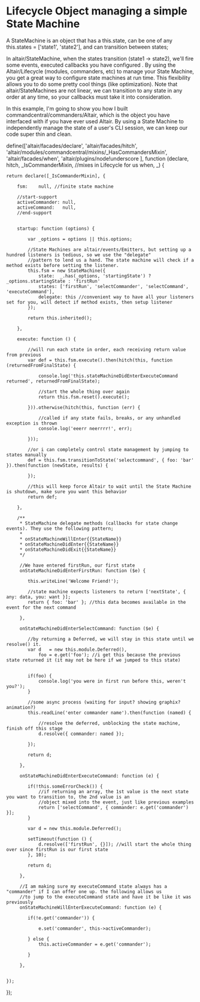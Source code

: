 # Lifecycle Object managing a simple State Machine
A StateMachine is an object that has a this.state, can be one of any this.states = ['state1', 'state2'],
and can transition between states;

In altair/StateMachine, when the states transition (state1 -> state2), we'll fire some events, executed callbacks you have configured . By
using the Altair/Lifecycle (modules, commanders, etc) to manage your State Machine, you get a great way to configure state
machines at run time. This flexibility allows you to do some pretty cool things (like optimization). Note that altair/StateMachines
are not linear, we can transition to any state in any order at any time, so your callbacks must take it into consideration.

In this example, I'm going to show you how I built commandcentral/commanders/Altair, which is the object you have interfaced
with if you have ever used Altair. By using a State Machine to independently manage the state of a user's CLI session,
we can keep our code super thin and clean.


define(['altair/facades/declare',
        'altair/facades/hitch',
        'altair/modules/commandcentral/mixins/_HasCommandersMixin',
        'altair/facades/when',
        'altair/plugins/node!underscore
], function (declare,
             hitch,
             _IsCommanderMixin, //mixes in Lifecycle for us
             when,
             _) {


    return declare([_IsCommanderMixin], {

        fsm:    null, //finite state machine

        //start-support
        activeCommander: null,
        activeCommand:   null,
        //end-support


        startup: function (options) {

            var _options = options || this.options;

            //State Machines are altair/events/Emitters, but setting up a hundred listeners is tedious, so we use the "delegate"
            //pattern to lend us a hand. The state machine will check if a method exists before setting the listener.
            this.fsm = new StateMachine({
                state:  _.has(_options, 'startingState') ? _options.startingState : 'firstRun'
                states: ['firstRun', 'selectCommander', 'selectCommand', 'executeCommand'],
                delegate: this //convenient way to have all your listeners set for you, will detect if method exists, then setup listener
            });

            return this.inherited();

        },

        execute: function () {

            //will run each state in order, each receiving return value from previous
            var def = this.fsm.execute().then(hitch(this, function (returnedFromFinalState) {

                console.log('this.stateMachineDidEnterExecuteCommand returned', returnedFromFinalState);

                //start the whole thing over again
                return this.fsm.reset().execute();

            })).otherwise(hitch(this, function (err) {

                //called if any state fails, breaks, or any unhandled exception is thrown
                console.log('eeerr neerrrr!', err);

            }));

            //or i can completely control state management by jumping to states manually
            def = this.fsm.transitionToState('selectcommand', { foo: 'bar' }).then(function (newState, results) {

            });

            //this will keep force Altair to wait until the State Machine is shutdown, make sure you want this behavior
            return def;

        },

        /**
         * StateMachine delegate methods (callbacks for state change events). They use the following pattern;
         *
         * onStateMachineWillEnter{{StateName}}
         * onStateMachineDidEnter{{StateName}}
         * onStateMachineDidExit{{StateName}}
         */

         //We have entered firstRun, our first state
         onStateMachineDidEnterFirstRun: function ($e) {

            this.writeLine('Welcome Friend!');

            //state machine expects listeners to return ['nextState', { any: data, you: want }];
            return { foo: 'bar' }; //this data becomes available in the event for the next command

         },

         onStateMachineDidEnterSelectCommand: function ($e) {

            //by returning a Deferred, we will stay in this state until we resolve() it.
            var d   = new this.module.Deferred(),
                foo = e.get('foo'); //i get this because the previous state returned it (it may not be here if we jumped to this state)


            if(foo) {
                console.log('you were in first run before this, weren't you?');
            }

            //some async process (waiting for input? showing graphix? animation?)
            this.readLine('enter commander name').then(function (named) {

                //resolve the deferred, unblocking the state machine, finish off this stage
                d.resolve({ commander: named });

            });

            return d;

         },

         onStateMachineDidEnterExecuteCommand: function (e) {

            if(!this.someErrorCheck()) {
                //if returning an array, the 1st value is the next state you want to transition to, the 2nd value is an
                //object mixed into the event, just like previous examples
                return ['selectCommand', { commander: e.get('commander') }];
            }

            var d = new this.module.Deferred();

            setTimeout(function () {
                d.resolve(['firstRun', {}]); //will start the whole thing over since firstRun is our first state
            }, 10);

            return d;

         },

         //I am making sure my executeCommand state always has a "commander" if I can offer one up. the following allows us
         //to jump to the executeCommand state and have it be like it was previously
         onStateMachineWillEnterExecuteCommand: function (e) {

            if(!e.get('commander')) {

                e.set('commander', this->activeCommander);

            } else {
                this.activeCommander = e.get('commander');

            }

         },


    });

});
